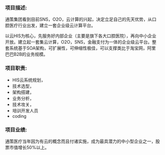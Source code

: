 ### 项目描述:
通策集团看到目前SNS，O2O，云计算的兴起，决定立足自己的先天优势，从口腔医疗行业出发，建立一套企业级云计算平台。

以云HIS为核心，先服务好内部企业（主要是旗下各大口腔医院），再向中小企业开放。建立起一套集云计算，O2O，SNS，金融支付为一体的企业级云平台。整套系统基于SOA架构，可扩展性，可伸缩性极佳，可以支撑类比于淘宝网，阿里巴巴B2B的业务规模。

### 项目职责:   
* HIS云系统规划，
* 技术选型，
* 架构搭建，
* 业务分析，
* 技术攻关，
* 培训开发人员
* coding

### 项目业绩:     
通策医疗当年因为有云的概念而且付诸实施，成为最具潜力的中小型企业之一，股票市值增长50%以上。
